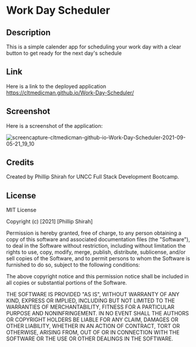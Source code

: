 # Work Day Scheduler
## Description
This is a simple calender app for scheduling your work day with a clear button to get ready for the next day's schedule
## Link
Here is a link to the deployed application https://cltmedicman.github.io/Work-Day-Scheduler/
## Screenshot
Here is a screenshot of the application:

![screencapture-cltmedicman-github-io-Work-Day-Scheduler-2021-09-05-21_19_10](https://user-images.githubusercontent.com/79491454/132147876-33b20246-5b27-432e-9cf5-19e366e8c293.png)
## Credits
Created by Phillip Shirah for UNCC Full Stack Development Bootcamp.

## License
MIT License

Copyright (c) [2021] [Phillip Shirah]

Permission is hereby granted, free of charge, to any person obtaining a copy
of this software and associated documentation files (the "Software"), to deal
in the Software without restriction, including without limitation the rights
to use, copy, modify, merge, publish, distribute, sublicense, and/or sell
copies of the Software, and to permit persons to whom the Software is
furnished to do so, subject to the following conditions:

The above copyright notice and this permission notice shall be included in all
copies or substantial portions of the Software.

THE SOFTWARE IS PROVIDED "AS IS", WITHOUT WARRANTY OF ANY KIND, EXPRESS OR
IMPLIED, INCLUDING BUT NOT LIMITED TO THE WARRANTIES OF MERCHANTABILITY,
FITNESS FOR A PARTICULAR PURPOSE AND NONINFRINGEMENT. IN NO EVENT SHALL THE
AUTHORS OR COPYRIGHT HOLDERS BE LIABLE FOR ANY CLAIM, DAMAGES OR OTHER
LIABILITY, WHETHER IN AN ACTION OF CONTRACT, TORT OR OTHERWISE, ARISING FROM,
OUT OF OR IN CONNECTION WITH THE SOFTWARE OR THE USE OR OTHER DEALINGS IN THE
SOFTWARE.

